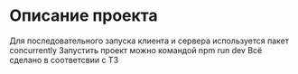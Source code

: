 # Описание проекта
Для последовательного запуска клиента и сервера используется пакет concurrently
Запустить проект можно командой npm run dev
Всё сделано в соответсвии с ТЗ